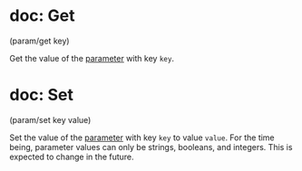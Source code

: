 # doc: Get

(param/get key)

Get the value of the [parameter](./parameters.md) with key `key`.

# doc: Set

(param/set key value)

Set the value of the [parameter](./parameters.md) with key `key` to value `value`. For the time being, parameter values can only be strings, booleans, and integers. This is expected to change in the future.
